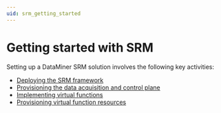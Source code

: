 ```yaml
---
uid: srm_getting_started
---
```


# Getting started with SRM

Setting up a DataMiner SRM solution involves the following key activities:

- [Deploying the SRM framework](xref:deploying_srm)
- [Provisioning the data acquisition and control plane](xref:provisioning_srm)
- [Implementing virtual functions](xref:implementing_function_srm)
- [Provisioning virtual function resources](xref:provisioning_VFRs)

